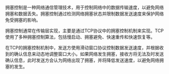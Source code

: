 拥塞控制是一种网络通信管理技术，用于控制网络中的数据传输速度，以避免网络拥塞和数据丢失。拥塞控制通过检测网络拥塞状态并限制数据发送速度来保护网络免受拥塞的影响。

拥塞控制通常在传输层实现，主要是通过TCP协议中的拥塞控制机制来实现。TCP使用了多种拥塞控制算法，包括慢启动、拥塞避免、快速重传和快速恢复等。

在TCP的拥塞控制机制中，发送方使用滑动窗口协议控制数据发送速度，并根据收到的确认信息来动态地调整窗口大小。如果网络发生拥塞，接收方将无法及时发送确认信息，此时发送方会认为网络出现了拥塞，并将降低发送速度，以避免网络拥塞的发生。